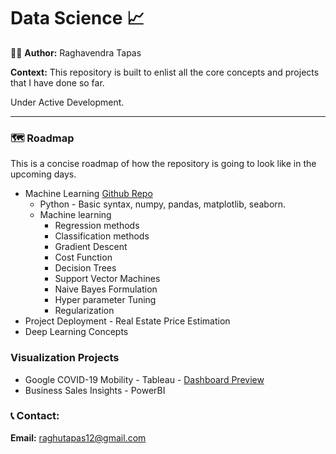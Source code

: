 # Data Science :chart_with_upwards_trend:

:raising_hand_man: <b> Author:</b> Raghavendra Tapas

<b> Context:</b> This repository is built to enlist all the core concepts and projects that I have done so far. 

Under Active Development.

---

### :world_map: Roadmap

This is a concise roadmap of how the repository is going to look like in the upcoming days.

- Machine Learning [Github Repo](https://github.com/Napster8/Data-Science/tree/Napster8/Machine-Learning)
  - Python - Basic syntax, numpy, pandas, matplotlib, seaborn.
  - Machine learning
    - Regression methods
    - Classification methods
    - Gradient Descent
    - Cost Function
    - Decision Trees
    - Support Vector Machines
    - Naive Bayes Formulation
    - Hyper parameter Tuning
    - Regularization
- Project Deployment - Real Estate Price Estimation
- Deep Learning Concepts

### Visualization Projects

- Google COVID-19 Mobility - Tableau - [Dashboard Preview](https://public.tableau.com/profile/paheci.fico#!/vizhome/RaghavendraTapas-GoogleMobilityReport/Dashboard1?publish=yes)
- Business Sales Insights - PowerBI

### :telephone_receiver: Contact:

<b>Email:</b> raghutapas12@gmail.com

